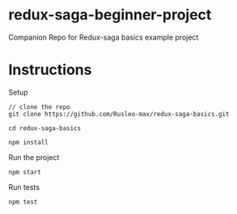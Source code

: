 # redux-saga-beginner-project
Companion Repo for Redux-saga basics example project

# Instructions

Setup

```
// clone the repo
git clone https://github.com/Rusleo-max/redux-saga-basics.git

cd redux-saga-basics

npm install
```

Run the project

```
npm start
```

Run tests

```
npm test
```
